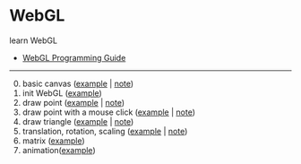 # WebGL
learn WebGL

- [WebGL Programming Guide](https://sites.google.com/site/webglbook/)

-----

0. basic canvas ([example](00_canvas.html) | [note](doc/00_canvas.md))
1. init WebGL ([example](01_init_webgl.html))
2. draw point ([example](02_draw_point.html) | [note](doc/02_draw_point.md))
3. draw point with a mouse click ([example](03_click_point.html) | [note](doc/03_click_point.md))
4. draw triangle ([example](04_draw_triangle.html) | [note](doc/04_draw_triangle.md))
5. translation, rotation, scaling ([example](05_translation_rotation_scaling.html) | [note](doc/05_translation_rotation_scaling.md))
6. matrix ([example](06_matrix.html))
7. animation([example](07_animation.html))